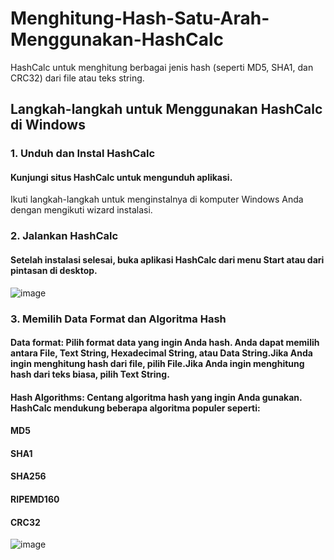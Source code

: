 # Menghitung-Hash-Satu-Arah-Menggunakan-HashCalc
HashCalc untuk menghitung berbagai jenis hash (seperti MD5, SHA1, dan CRC32) dari file atau teks string.
## Langkah-langkah untuk Menggunakan HashCalc di Windows
### 1. Unduh dan Instal HashCalc
#### Kunjungi situs HashCalc untuk mengunduh aplikasi.
Ikuti langkah-langkah untuk menginstalnya di komputer Windows Anda dengan mengikuti wizard instalasi.
### 2. Jalankan HashCalc
#### Setelah instalasi selesai, buka aplikasi HashCalc dari menu Start atau dari pintasan di desktop.
![image](https://github.com/user-attachments/assets/b4dc968c-fd4c-4889-80f2-8a65cced8253)
### 3. Memilih Data Format dan Algoritma Hash
#### Data format: Pilih format data yang ingin Anda hash. Anda dapat memilih antara File, Text String, Hexadecimal String, atau Data String.Jika Anda ingin menghitung hash dari file, pilih File.Jika Anda ingin menghitung hash dari teks biasa, pilih Text String.
#### Hash Algorithms: Centang algoritma hash yang ingin Anda gunakan. HashCalc mendukung beberapa algoritma populer seperti: 
#### MD5
#### SHA1
#### SHA256
#### RIPEMD160
#### CRC32
![image](https://github.com/user-attachments/assets/55302b10-edad-47e9-9ca5-b32388aea67f)


